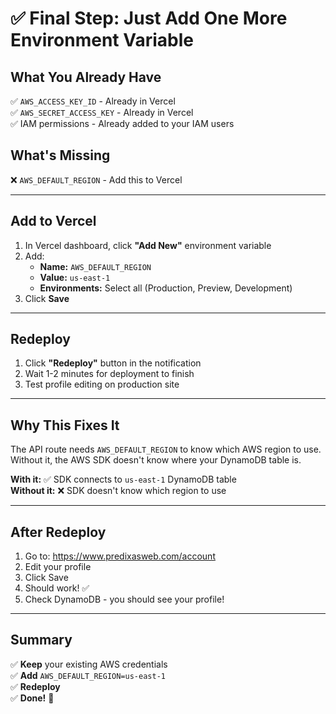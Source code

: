 # ✅ Final Step: Just Add One More Environment Variable

## What You Already Have

✅ `AWS_ACCESS_KEY_ID` - Already in Vercel  
✅ `AWS_SECRET_ACCESS_KEY` - Already in Vercel  
✅ IAM permissions - Already added to your IAM users  

## What's Missing

❌ `AWS_DEFAULT_REGION` - Add this to Vercel

---

## Add to Vercel

1. In Vercel dashboard, click **"Add New"** environment variable
2. Add:
   - **Name:** `AWS_DEFAULT_REGION`
   - **Value:** `us-east-1`
   - **Environments:** Select all (Production, Preview, Development)
3. Click **Save**

---

## Redeploy

1. Click **"Redeploy"** button in the notification
2. Wait 1-2 minutes for deployment to finish
3. Test profile editing on production site

---

## Why This Fixes It

The API route needs `AWS_DEFAULT_REGION` to know which AWS region to use. Without it, the AWS SDK doesn't know where your DynamoDB table is.

**With it:** ✅ SDK connects to `us-east-1` DynamoDB table  
**Without it:** ❌ SDK doesn't know which region to use

---

## After Redeploy

1. Go to: https://www.predixasweb.com/account
2. Edit your profile
3. Click Save
4. Should work! ✅
5. Check DynamoDB - you should see your profile!

---

## Summary

✅ **Keep** your existing AWS credentials  
✅ **Add** `AWS_DEFAULT_REGION=us-east-1`  
✅ **Redeploy**  
✅ **Done!** 🎉


